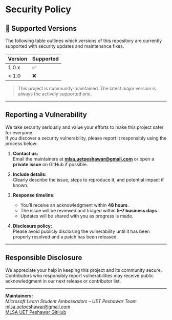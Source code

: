 #  Security Policy

## 🧾 Supported Versions

The following table outlines which versions of this repository are currently supported with security updates and maintenance fixes.

| Version | Supported |
|----------|------------|
| 1.0.x    | ✅ |
| < 1.0    | ❌ |

> This project is community-maintained. The latest major version is always the actively supported one.

---

##  Reporting a Vulnerability

We take security seriously and value your efforts to make this project safer for everyone.  
If you discover a security vulnerability, please report it responsibly using the process below:

1. **Contact us:**  
   Email the maintainers at **mlsa.uetpeshawar@gmail.com** or open a **private issue** on GitHub if possible.  

2. **Include details:**  
   Clearly describe the issue, steps to reproduce it, and potential impact if known.

3. **Response timeline:**  
   - You’ll receive an acknowledgment within **48 hours**.  
   - The issue will be reviewed and triaged within **5–7 business days**.  
   - Updates will be shared with you as progress is made.

4. **Disclosure policy:**  
   Please avoid publicly disclosing the vulnerability until it has been properly resolved and a patch has been released.

---

##  Responsible Disclosure

We appreciate your help in keeping this project and its community secure.  
Contributors who responsibly report vulnerabilities may receive public acknowledgment in our next release or contributor list.

---

**Maintainers:**  
 *Microsoft Learn Student Ambassadors – UET Peshawar Team*  
 mlsa.uetpeshawar@gmail.com  
 [MLSA UET Peshawar GitHub](https://github.com/MLSA-UET-Peshawar)
